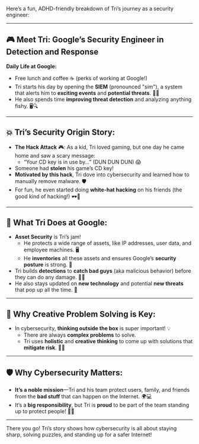 Here’s a fun, ADHD-friendly breakdown of Tri’s journey as a security engineer:

---

## 🎮 **Meet Tri: Google’s Security Engineer in Detection and Response**  

**Daily Life at Google:**
- Free lunch and coffee ☕ (perks of working at Google!)  
- Tri starts his day by opening the **SIEM** (pronounced "sim"), a system that alerts him to **exciting events** and **potential threats**. 🕵️‍♂️  
- He also spends time **improving threat detection** and analyzing anything fishy. 🖥️🔍  

---

## 💥 **Tri’s Security Origin Story:**
- **The Hack Attack** 🎮: As a kid, Tri loved gaming, but one day he came home and saw a scary message:  
  - “Your CD key is in use by…” (DUN DUN DUN) 😱  
- Someone had **stolen** his game’s CD key!  
- **Motivated by this hack**, Tri dove into cybersecurity and learned how to manually remove malware. 🛡  
- For fun, he even started doing **white-hat hacking** on his friends (the good kind of hacking!) 🕶️🎩

---

## 🏢 **What Tri Does at Google:**
- **Asset Security** is Tri’s jam!  
  - He protects a wide range of assets, like IP addresses, user data, and employee machines. 🖥️  
  - He **inventories** all these assets and ensures Google’s **security posture** is strong. 💪  
- Tri builds **detections** to **catch bad guys** (aka malicious behavior) before they can do any damage. 🚨👾  
- He also stays updated on **new technology** and potential **new threats** that pop up all the time. 📡

---

## 🧠 **Why Creative Problem Solving is Key:**  
- In cybersecurity, **thinking outside the box** is super important! 💡  
  - There are always **complex problems** to solve.  
  - Tri uses **holistic** and **creative thinking** to come up with solutions that **mitigate risk**. 🔧🧠

---

## 🛡️ **Why Cybersecurity Matters:**  
- **It’s a noble mission**—Tri and his team protect users, family, and friends from the **bad stuff** that can happen on the Internet. 🌍💻  
- It’s a **big responsibility**, but Tri is **proud** to be part of the team standing up to protect people! 💪✨

---

There you go! Tri’s story shows how cybersecurity is all about staying sharp, solving puzzles, and standing up for a safer Internet!